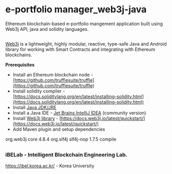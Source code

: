 # e-portfolio manager_web3j-java
 Ethereum blockchain-based e-portfolio mangement application built using Web3j API, java and solidity languages. 
 
 ##

 [Web3j](http://web3j.io/) is a lightweight, highly modular, reactive, type-safe Java and Android library for working with Smart Contracts and integrating with Ethereum blockchains.
 

 **Prerequisites** 

- Install an Ethereum blockchain node - [https://github.com/trufflesuite/truffle](https://github.com/trufflesuite/truffle)
- Install solidity compiler - [https://docs.soliditylang.org/en/latest/installing-solidity.html](https://docs.soliditylang.org/en/latest/installing-solidity.html)
- Install [Java JDK/JRE](https://docs.oracle.com/javase/10/install/installation-jdk-and-jre-microsoft-windows-platforms.htm#JSJIG-GUID-A7E27B90-A28D-4237-9383-A58B416071CA)
- Install a Java IDE - [Jet Brains IntelliJ IDEA](https://www.jetbrains.com/idea/download/other.html) (community version)
- Install [Web3j library](https://www.web3labs.com/web3j-sdk) - [https://docs.web3j.io/latest/quickstart/](https://docs.web3j.io/latest/quickstart/)
- Add Maven plugin and setup dependencies

<dependencies>
    <dependency>
        <groupId>org.web3j</groupId>
        <artifactId>core</artifactId>
        <version>4.8.4</version>
    </dependency>
 <dependency>
        <groupId>org.slf4j</groupId>
        <artifactId>slf4j-nop</artifactId>
        <version>1.7.5</version>
        <scope>compile</scope>
    </dependency>
</dependencies>


 
 ##
 
 ### iBELab - Intelligent Blockchain Engineering Lab.
https://ibel.korea.ac.kr/ - Korea University

